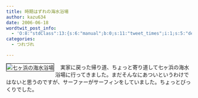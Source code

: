 ```yaml
---
title: 時期はずれの海水浴場
author: kazu634
date: 2006-06-18
wordtwit_post_info:
  - 'O:8:"stdClass":13:{s:6:"manual";b:0;s:11:"tweet_times";i:1;s:5:"delay";i:0;s:7:"enabled";i:1;s:10:"separation";s:2:"60";s:7:"version";s:3:"3.7";s:14:"tweet_template";b:0;s:6:"status";i:2;s:6:"result";a:0:{}s:13:"tweet_counter";i:2;s:13:"tweet_log_ids";a:1:{i:0;i:2407;}s:9:"hash_tags";a:0:{}s:8:"accounts";a:1:{i:0;s:7:"kazu634";}}'
categories:
  - つれづれ

---
```

<div class="section">
<p>
<a href="http://chizumado.jp/view?position_id=358086" onclick="__gaTracker('send', 'event', 'outbound-article', 'http://chizumado.jp/view?position_id=358086', '');" target="_blank"><img alt="七ヶ浜の海水浴場" align="left" src="http://chizumado.jp/RasterMap?position_id=358086" border="1" /></a>
</p></p> 
  
<p>
    　実家に戻った帰り道、ちょっと寄り道して七ヶ浜の海水浴場に行ってきました。まだそんなにあついというわけではないと思うのですが、サーファーがサーフィンをしていました。ちょっとびっくりでした。
</p>
</div>
